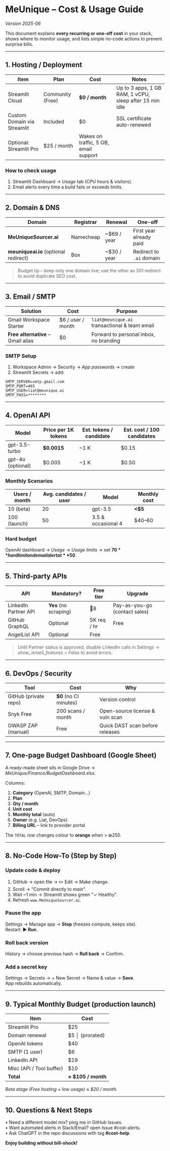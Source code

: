 # MeUnique – Cost & Usage Guide  
*Version 2025-06*

This document explains **every recurring or one-off cost** in your stack, shows where to monitor usage, and lists simple no-code actions to prevent surprise bills.

---
## 1. Hosting / Deployment
| Item | Plan | Cost | Notes |
|------|------|------|-------|
| Streamlit Cloud | Community (Free) | **$0 / month** | Up to 3 apps, 1 GB RAM, 1 vCPU, sleep after 15 min idle |
| Custom Domain via Streamlit | Included | $0 | SSL certificate auto-renewed |
| Optional: Streamlit Pro | $25 / month | Wakes on traffic, 5 GB, email support |

### How to check usage
1. Streamlit Dashboard → *Usage* tab (CPU hours & visitors).  
2. Email alerts every time a build fails or exceeds limits.

---
## 2. Domain & DNS
| Domain | Registrar | Renewal | One-off |
|--------|-----------|---------|---------|
| **MeUniqueSourcer.ai** | Namecheap | ~$69 / year | First year already paid |
| **meuniqueai.io** (optional redirect) | Box | ~$30 / year | Redirect to `.ai` domain |

> Budget tip – keep only one domain live; use the other as 301 redirect to avoid duplicate SEO cost.

---
## 3. Email / SMTP
| Solution | Cost | Purpose |
|-----------|------|---------|
| Gmail Workspace Starter | $6 / user / month | `liat@meunique.ai` transactional & team email |
| **Free alternative** – Gmail alias | $0 | Forward to personal inbox, no branding |

### SMTP Setup
1. Workspace Admin → Security → *App passwords* → create  
2. Streamlit Secrets → add:
```
SMTP_SERVER=smtp.gmail.com
SMTP_PORT=465
SMTP_USER=liat@meunique.ai
SMTP_PASS=********
```

---
## 4. OpenAI API
| Model | Price per 1K tokens | Est. tokens / candidate | Est. cost / 100 candidates |
|-------|--------------------|-------------------------|-----------------------------|
| gpt-3.5-turbo | **$0.0015** | ~1 K | $0.15 |
| gpt-4o (optional) | $0.005 | ~1 K | $0.50 |

### Monthly Scenarios
| Users / month | Avg. candidates / user | Model | Monthly cost |
|---------------|-----------------------|-------|--------------|
| 10 (beta) | 20 | gpt-3.5 | **<$5** |
| 100 (launch) | 50 | 3.5 & occasional 4 | $40–60 |

### Hard budget
OpenAI dashboard → *Usage → Usage limits* → set **$70** hard limit and email alert at **$50**.

---
## 5. Third-party APIs
| API | Mandatory? | Free tier | Upgrade |
|-----|------------|----------|---------|
| LinkedIn Partner API | **Yes** (no scraping) |  8 | Pay-as-you-go (contact sales) |
| GitHub GraphQL | Optional | 5K req / hr | Free |
| AngelList API | Optional | Free |  |  

> Until Partner status is approved, disable LinkedIn calls in Settings → *show_israeli_features = False* to avoid errors.

---
## 6. DevOps / Security
| Tool | Cost | Why |
|------|------|-----|
| GitHub (private repo) | **$0** (no CI minutes) | Version control |
| Snyk Free | 200 scans / month | Open-source license & vuln scan |
| OWASP ZAP (manual) | Free | Quick DAST scan before releases |

---
## 7. One-page Budget Dashboard (Google Sheet)
A ready-made sheet sits in Google Drive → *MeUnique/Finance/BudgetDashboard.xlsx*.

Columns:
1. **Category** (OpenAI, SMTP, Domain…)  
2. **Plan**  
3. **Qty / month**  
4. **Unit cost**  
5. **Monthly total** (auto)  
6. **Owner** (e.g. Liat, DevOps)  
7. **Billing URL** – link to provider portal

The `TOTAL` row changes colour to **orange** when > ₪250.

---
## 8. No-Code How-To (Step by Step)
### Update code & deploy
1. GitHub → open file → ✏️ Edit → Make change.  
2. Scroll → "Commit directly to *main*".  
3. Wait ~1 min → Streamlit shows green "✓ Healthy".  
4. Refresh `www.MeUniqueSourcer.ai`.

### Pause the app
Settings → Manage app → **Stop** (freezes compute, keeps site).  
Restart: **▶ Run**.

### Roll back version
History → choose previous hash → **Roll back** → Confirm.

### Add a secret key
Settings → Secrets → + New Secret → Name & value → **Save**.  
App rebuilds automatically.

---
## 9. Typical Monthly Budget (production launch)
| Item | Cost |
|------|------|
| Streamlit Pro | $25 |
| Domain renewal | $5 │ (prorated) |
| OpenAI tokens | $40 |
| SMTP (1 user) | $6 |
| LinkedIn API | $19 |
| Misc (API / Tool buffer) | $10 |
| **Total** | **≈ $105 / month** |

*Beta stage (Free hosting + low usage) ≈ $20 / month.*

---
## 10. Questions & Next Steps
• Need a different model mix? ping me in GitHub Issues.  
• Want automated alerts in Slack/Email? open Issue #cost-alerts.  
• Ask ChatGPT in the repo discussions with tag **#cost-help**.

**Enjoy building without bill-shock!** 